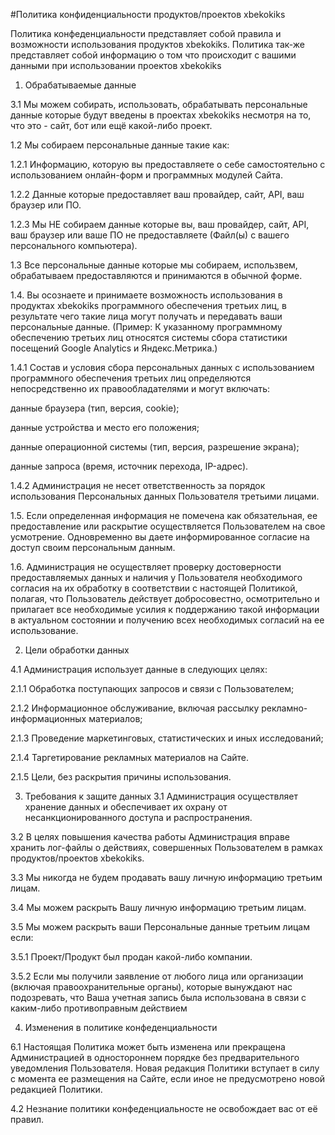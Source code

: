 #Политика конфиденциальности продуктов/проектов xbekokiks

Политика конфеденциальности представляет собой правила и возможности использования продуктов xbekokiks.
Политика так-же представляет собой информацию о том что происходит с вашими данными при использовании проектов xbekokiks

1. Обрабатываемые данные

3.1 Мы можем собирать, использовать, обрабатывать персональные данные которые будут введены в проектах xbekokiks несмотря на то, что это - сайт, бот или ещё какой-либо проект.

1.2 Мы собираем персональные данные такие как:

1.2.1 Информацию, которую вы предоставляете о себе самостоятельно с использованием онлайн-форм и программных модулей Сайта.

1.2.2 Данные которые предоставляет ваш провайдер, сайт, API, ваш браузер или ПО.

1.2.3 Мы НЕ собираем данные которые вы, ваш провайдер, сайт, API, ваш браузер или ваше ПО не предоставляете (Файл(ы) с вашего персонального компьютера).

1.3 Все персональные данные которые мы собираем, использвем, обрабатываем предоставляются и принимаются в обычной форме.

1.4. Вы осознаете и принимаете возможность использования в продуктах xbekokiks программного обеспечения третьих лиц, в результате чего такие лица могут получать и передавать ваши персональные данные. 
(Пример: К указанному программному обеспечению третьих лиц относятся системы сбора статистики посещений Google Analytics и Яндекс.Метрика.)

1.4.1 Состав и условия сбора персональных данных с использованием программного обеспечения третьих лиц определяются непосредственно их правообладателями и могут включать:

данные браузера (тип, версия, cookie);

данные устройства и место его положения;

данные операционной системы (тип, версия, разрешение экрана);

данные запроса (время, источник перехода, IP-адрес).


1.4.2 Администрация не несет ответственность за порядок использования Персональных данных Пользователя третьими лицами.

1.5. Если определенная информация не помечена как обязательная, ее предоставление или раскрытие осуществляется Пользователем на свое усмотрение. Одновременно вы даете информированное согласие на доступ своим персональным данным.

1.6. Администрация не осуществляет проверку достоверности предоставляемых данных и наличия у Пользователя необходимого согласия на их обработку в соответствии с настоящей Политикой, полагая, что Пользователь действует добросовестно, осмотрительно и прилагает все необходимые усилия к поддержанию такой информации в актуальном состоянии и получению всех необходимых согласий на ее использование.



2. Цели обработки данных

4.1 Администрация использует данные в следующих целях:

2.1.1 Обработка поступающих запросов и связи с Пользователем;

2.1.2 Информационное обслуживание, включая рассылку рекламно-информационных материалов;

2.1.3 Проведение маркетинговых, статистических и иных исследований;

2.1.4 Таргетирование рекламных материалов на Сайте.

2.1.5 Цели, без раскрытия причины использования.


3. Требования к защите данных
3.1 Администрация осуществляет хранение данных и обеспечивает их охрану от несанкционированного доступа и распространения.

3.2 В целях повышения качества работы Администрация вправе хранить лог-файлы о действиях, совершенных Пользователем в рамках продуктов/проектов xbekokiks.

3.3 Мы никогда не будем продавать вашу личную информацию третьим лицам. 

3.4 Мы можем раскрыть Вашу личную информацию третьим лицам.

3.5 Мы можем раскрыть ваши Персональные данные третьим лицам если:

3.5.1 Проект/Продукт был продан какой-либо компании.

3.5.2 Если мы получили заявление от любого лица или организации (включая правоохранительные органы),  которые вынуждают нас подозревать, что Ваша учетная запись была использована в связи с каким-либо противоправным действием

4. Изменения в политике конфеденциальности

6.1 Настоящая Политика может быть изменена или прекращена Администрацией в одностороннем порядке без предварительного уведомления Пользователя. Новая редакция Политики вступает в силу с момента ее размещения на Сайте, если иное не предусмотрено новой редакцией Политики.

4.2 Незнание политики конфеденциальносте не освобождает вас от её правил.
